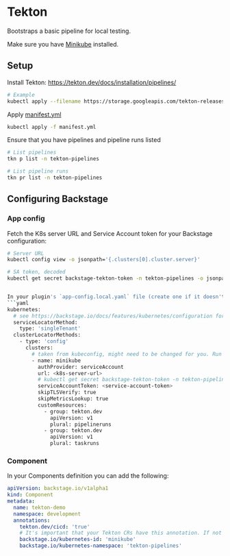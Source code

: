 # Tekton

Bootstraps a basic pipeline for local testing.

Make sure you have [Minikube](https://minikube.sigs.k8s.io/docs/start/?arch=%2Flinux%2Fx86-64%2Fstable%2Fbinary+download) installed.

## Setup

Install Tekton: https://tekton.dev/docs/installation/pipelines/

```bash
# Example
kubectl apply --filename https://storage.googleapis.com/tekton-releases/pipeline/latest/release.yaml
```

Apply [manifest.yml](./manifest.yml)
```bash
kubectl apply -f manifest.yml
```
Ensure that you have pipelines and pipeline runs listed
```bash
# List pipelines
tkn p list -n tekton-pipelines

# List pipeline runs
tkn pr list -n tekton-pipelines
```

## Configuring Backstage

### App config
Fetch the K8s server URL and Service Account token for your Backstage configuration:
```bash
# Server URL
kubectl config view -o jsonpath='{.clusters[0].cluster.server}'

# SA token, decoded
kubectl get secret backstage-tekton-token -n tekton-pipelines -o jsonpath='{.data.token}' | base64 -d


In your plugin's `app-config.local.yaml` file (create one if it doesn't exist) add the following:
```yaml
kubernetes:
  # see https://backstage.io/docs/features/kubernetes/configuration for kubernetes configuration options
  serviceLocatorMethod:
    type: 'singleTenant'
  clusterLocatorMethods:
    - type: 'config'
      clusters:
        # taken from kubeconfig, might need to be changed for you. Run `kubectl config view --minify --output json` to find the server URL
        - name: minikube
          authProvider: serviceAccount
          url: <k8s-server-url>
          # kubectl get secret backstage-tekton-token -n tekton-pipelines -o jsonpath='{.data.token}' | base64 --decode
          serviceAccountToken: <service-account-token>
          skipTLSVerify: true
          skipMetricsLookup: true
          customResources:
            - group: tekton.dev
              apiVersion: v1
              plural: pipelineruns
            - group: tekton.dev
              apiVersion: v1
              plural: taskruns
```

### Component

In your Components definition you can add the following:
```yaml
apiVersion: backstage.io/v1alpha1
kind: Component
metadata:
  name: tekton-demo
  namespace: development
  annotations:
    tekton.dev/cicd: 'true'
    # It's important that your Tekton CRs have this annotation. If not they wont appear.
    backstage.io/kubernetes-id: 'minikube'
    backstage.io/kubernetes-namespace: 'tekton-pipelines'
```
